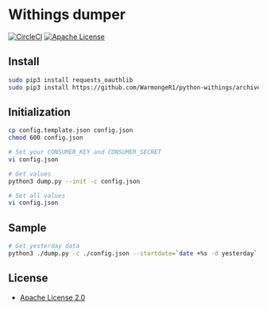 
# Withings dumper

[![CircleCI](https://circleci.com/gh/shirayu/withings-dumper.svg?style=svg)](https://circleci.com/gh/shirayu/withings-dumper)
[![Apache License](http://img.shields.io/badge/license-APACHE2-blue.svg)](http://www.apache.org/licenses/LICENSE-2.0)

## Install

```sh
sudo pip3 install requests_oauthlib
sudo pip3 install https://github.com/WarmongeR1/python-withings/archive/master.zip#egg=withings-0.4.0
```

## Initialization

```sh
cp config.template.json config.json
chmod 600 config.json

# Set your CONSUMER_KEY and CONSUMER_SECRET
vi config.json

# Get values
python3 dump.py --init -c config.json

# Set all values
vi config.json
```

## Sample

```sh
# Get yesterday data
python3 ./dump.py -c ./config.json --startdate=`date +%s -d yesterday` --enddate=`date +%s -d now`
```

## License
- [Apache License 2.0](http://www.apache.org/licenses/LICENSE-2.0)
